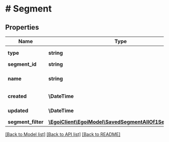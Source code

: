 # # Segment

## Properties

Name | Type | Description | Notes
------------ | ------------- | ------------- | -------------
**type** | **string** | Type of segment | [optional] [readonly]
**segment_id** | **string** |  |
**name** | **string** | Name of the segment | [optional]
**created** | **\DateTime** |  | [optional] [readonly]
**updated** | **\DateTime** |  | [optional] [readonly]
**segment_filter** | [**\EgoiClient\EgoiModel\SavedSegmentAllOf1SegmentFilter**](SavedSegmentAllOf1SegmentFilter.md) |  |

[[Back to Model list]](../../README.md#models) [[Back to API list]](../../README.md#endpoints) [[Back to README]](../../README.md)
